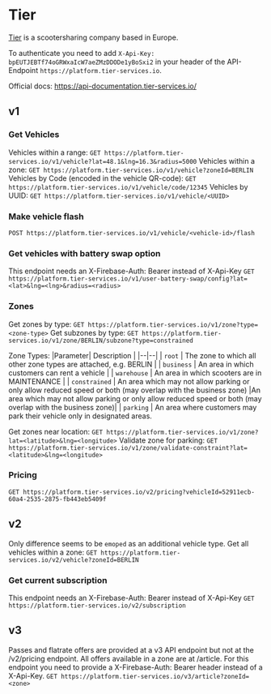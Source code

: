 
# Tier

[Tier](https://www.tier.app/) is a scootersharing company based in Europe.

To authenticate you need to add `X-Api-Key: bpEUTJEBTf74oGRWxaIcW7aeZMzDDODe1yBoSxi2` in your header of the API-Endpoint `https://platform.tier-services.io`.  

Official docs: https://api-documentation.tier-services.io/

## v1

### Get Vehicles
Vehicles within a range: `GET https://platform.tier-services.io/v1/vehicle?lat=48.1&lng=16.3&radius=5000`
Vehicles within a zone: `GET https://platform.tier-services.io/v1/vehicle?zoneId=BERLIN`
Vehicles by Code (encoded in the vehicle QR-code): `GET https://platform.tier-services.io/v1/vehicle/code/12345`
Vehicles by UUID: `GET https://platform.tier-services.io/v1/vehicle/<UUID>`

### Make vehicle flash
`POST https://platform.tier-services.io/v1/vehicle/<vehicle-id>/flash`

### Get vehicles with battery swap option
This endpoint needs an X-Firebase-Auth: Bearer instead of X-Api-Key
`GET https://platform.tier-services.io/v1/user-battery-swap/config?lat=<lat>&lng=<lng>&radius=<radius>`

### Zones
Get zones by type: `GET https://platform.tier-services.io/v1/zone?type=<zone-type>`
Get subzones by type: `GET https://platform.tier-services.io/v1/zone/BERLIN/subzone?type=constrained`

Zone Types:
|Parameter| Description |
|--|--|
| `root` | The zone to which all other zone types are attached, e.g. BERLIN |
| `business` | An area in which customers can rent a vehicle |
| `warehouse` | An area in which scooters are in MAINTENANCE |
| `constrained` | An area which may not allow parking or only allow reduced speed or both (may overlap with the business zone) |An area which may not allow parking or only allow reduced speed or both (may overlap with the business zone)|
| `parking` | An area where customers may park their vehicle only in designated areas.

Get zones near location: `GET https://platform.tier-services.io/v1/zone?lat=<latitude>&lng=<longitude>`
Validate zone for parking: `GET https://platform.tier-services.io/v1/zone/validate-constraint?lat=<latitude>&lng=<longitude>`


### Pricing
`GET https://platform.tier-services.io/v2/pricing?vehicleId=52911ecb-60a4-2535-2875-fb443eb5409f`


## v2

Only difference seems to be `emoped` as an additional vehicle type.
Get all vehicles within a zone: `GET https://platform.tier-services.io/v2/vehicle?zoneId=BERLIN`

### Get current subscription
This endpoint needs an X-Firebase-Auth: Bearer instead of X-Api-Key
`GET https://platform.tier-services.io/v2/subscription`

## v3
Passes and flatrate offers are provided at a v3 API endpoint but not at the /v2/pricing endpoint. All offers available in a zone are at /article. For this endpoint you need to provide a X-Firebase-Auth: Bearer header instead of a X-Api-Key.
`GET https://platform.tier-services.io/v3/article?zoneId=<zone>`
